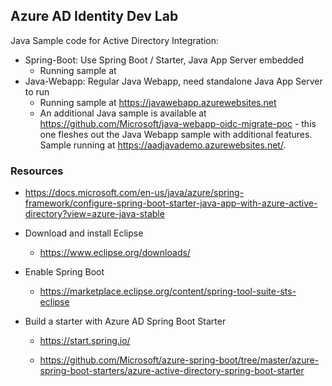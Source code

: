 ## Azure AD Identity Dev Lab

Java Sample code for Active Directory Integration:
 * Spring-Boot: Use Spring Boot / Starter, Java App Server embedded
   * Running sample at 
 * Java-Webapp: Regular Java Webapp, need standalone Java App Server to run
   * Running sample at https://javawebapp.azurewebsites.net
   * An additional Java sample is available at https://github.com/Microsoft/java-webapp-oidc-migrate-poc - this one fleshes out the Java Webapp sample with additional features. Sample running at https://aadjavademo.azurewebsites.net/.
   
### Resources

* https://docs.microsoft.com/en-us/java/azure/spring-framework/configure-spring-boot-starter-java-app-with-azure-active-directory?view=azure-java-stable

* Download and install Eclipse
  * https://www.eclipse.org/downloads/

* Enable Spring Boot
  * https://marketplace.eclipse.org/content/spring-tool-suite-sts-eclipse

* Build a starter with Azure AD Spring Boot Starter
  * https://start.spring.io/

  * https://github.com/Microsoft/azure-spring-boot/tree/master/azure-spring-boot-starters/azure-active-directory-spring-boot-starter

